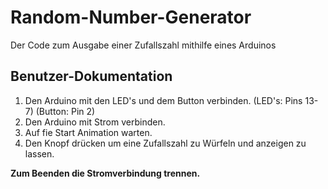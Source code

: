 # Random-Number-Generator
Der Code zum Ausgabe einer Zufallszahl mithilfe eines Arduinos
## Benutzer-Dokumentation

1. Den Arduino mit den LED's und dem Button verbinden. (LED's: Pins 13-7) (Button: Pin 2)
2. Den Arduino mit Strom verbinden.
3. Auf fie Start Animation warten.
4. Den Knopf drücken um eine Zufallszahl zu Würfeln und anzeigen zu lassen.

**Zum Beenden die Stromverbindung trennen.**
